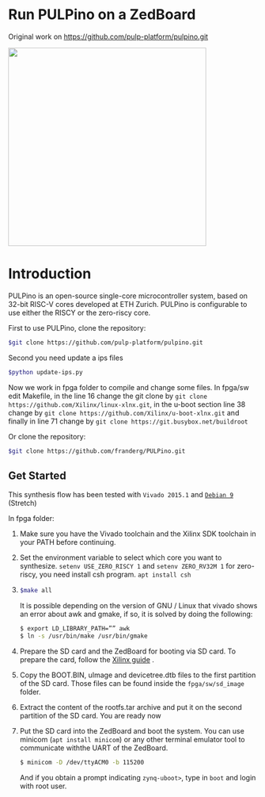 # Run PULPino on a ZedBoard 

Original work on https://github.com/pulp-platform/pulpino.git 

<img src="https://raw.githubusercontent.com/pulp-platform/pulpino/master/doc/datasheet/figures/pulpino_logo_inline1.png" width="400px" />

# Introduction

PULPino is an open-source single-core microcontroller system, based on 32-bit RISC-V cores developed at ETH Zurich. PULPino is configurable to use either  the RISCY or the zero-riscy core.

First to use PULPino, clone the repository:

```bash
$git clone https://github.com/pulp-platform/pulpino.git
```

Second you need update a ips files

```bash
$python update-ips.py
```

Now we work in fpga folder to compile and change some files. In fpga/sw edit Makefile, in the line 16 change the git clone by `git clone https://github.com/Xilinx/linux-xlnx.git`, in the u-boot section line 38 change by `git clone https://github.com/Xilinx/u-boot-xlnx.git` and finally in line 71 change by `git clone https://git.busybox.net/buildroot`

Or clone the repository:

```bash
$git clone https://github.com/franderg/PULPino.git
```



## Get Started

This synthesis flow has been tested with `Vivado 2015.1` and [`Debian 9`](https://www.debian.org/CD/) (Stretch)

In fpga folder:

1. Make sure you have the Vivado toolchain and the Xilinx SDK toolchain in your PATH before continuing.

2. Set the environment variable to select which core you want to synthesize. `setenv USE_ZERO_RISCY 1` and `setenv ZERO_RV32M 1` for zero-riscy, you need install csh program. `apt install csh`

3. ```bash
   $make all
   ```

   It is possible depending on the version of GNU / Linux that vivado shows an error about awk and gmake, if so, it is solved by doing the following:

   ```bash
   $ export LD_LIBRARY_PATH=”” awk
   $ ln -s /usr/bin/make /usr/bin/gmake
   ```

4. Prepare the SD card and the ZedBoard for booting via SD card. To prepare the card, follow the [Xilinx guide](http://www.wiki.xilinx.com/Prepare+Boot+Medium) .

5. Copy the BOOT.BIN, uImage and devicetree.dtb files to the first partition of the SD card. Those files can be found inside the `fpga/sw/sd_image` folder.

6. Extract the content of the rootfs.tar archive and put it on the second partition of the SD card. You are ready now

7. Put the SD card into the ZedBoard and boot the system. You can use minicom (`apt install minicom`) or any other terminal emulator tool to communicate withthe UART of the ZedBoard.

   ```bash
   $ minicom -D /dev/ttyACM0 -b 115200
   ```

   And if you obtain a prompt indicating `zynq-uboot>`, type in `boot` and login with root user.